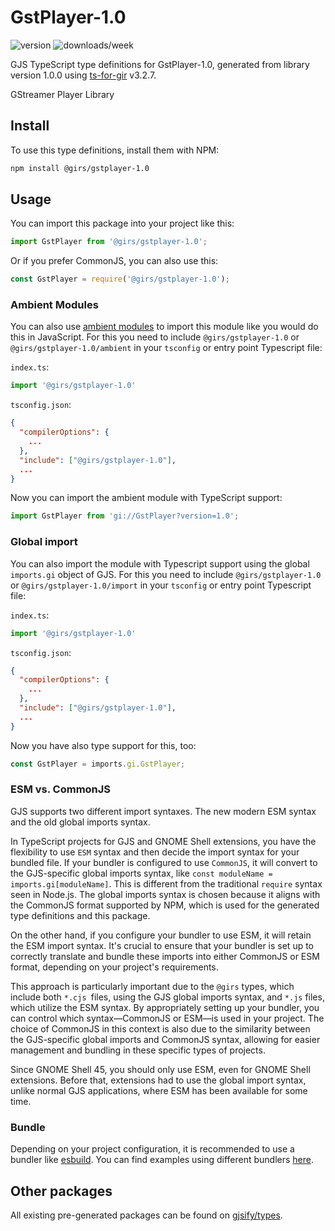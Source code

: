 
# GstPlayer-1.0

![version](https://img.shields.io/npm/v/@girs/gstplayer-1.0)
![downloads/week](https://img.shields.io/npm/dw/@girs/gstplayer-1.0)


GJS TypeScript type definitions for GstPlayer-1.0, generated from library version 1.0.0 using [ts-for-gir](https://github.com/gjsify/ts-for-gir) v3.2.7.

GStreamer Player Library

## Install

To use this type definitions, install them with NPM:
```bash
npm install @girs/gstplayer-1.0
```

## Usage

You can import this package into your project like this:
```ts
import GstPlayer from '@girs/gstplayer-1.0';
```

Or if you prefer CommonJS, you can also use this:
```ts
const GstPlayer = require('@girs/gstplayer-1.0');
```

### Ambient Modules

You can also use [ambient modules](https://github.com/gjsify/ts-for-gir/tree/main/packages/cli#ambient-modules) to import this module like you would do this in JavaScript.
For this you need to include `@girs/gstplayer-1.0` or `@girs/gstplayer-1.0/ambient` in your `tsconfig` or entry point Typescript file:

`index.ts`:
```ts
import '@girs/gstplayer-1.0'
```

`tsconfig.json`:
```json
{
  "compilerOptions": {
    ...
  },
  "include": ["@girs/gstplayer-1.0"],
  ...
}
```

Now you can import the ambient module with TypeScript support: 

```ts
import GstPlayer from 'gi://GstPlayer?version=1.0';
```

### Global import

You can also import the module with Typescript support using the global `imports.gi` object of GJS.
For this you need to include `@girs/gstplayer-1.0` or `@girs/gstplayer-1.0/import` in your `tsconfig` or entry point Typescript file:

`index.ts`:
```ts
import '@girs/gstplayer-1.0'
```

`tsconfig.json`:
```json
{
  "compilerOptions": {
    ...
  },
  "include": ["@girs/gstplayer-1.0"],
  ...
}
```

Now you have also type support for this, too:

```ts
const GstPlayer = imports.gi.GstPlayer;
```


### ESM vs. CommonJS

GJS supports two different import syntaxes. The new modern ESM syntax and the old global imports syntax.

In TypeScript projects for GJS and GNOME Shell extensions, you have the flexibility to use `ESM` syntax and then decide the import syntax for your bundled file. If your bundler is configured to use `CommonJS`, it will convert to the GJS-specific global imports syntax, like `const moduleName = imports.gi[moduleName]`. This is different from the traditional `require` syntax seen in Node.js. The global imports syntax is chosen because it aligns with the CommonJS format supported by NPM, which is used for the generated type definitions and this package.

On the other hand, if you configure your bundler to use ESM, it will retain the ESM import syntax. It's crucial to ensure that your bundler is set up to correctly translate and bundle these imports into either CommonJS or ESM format, depending on your project's requirements.

This approach is particularly important due to the `@girs` types, which include both `*.cjs `files, using the GJS global imports syntax, and `*.js` files, which utilize the ESM syntax. By appropriately setting up your bundler, you can control which syntax—CommonJS or ESM—is used in your project. The choice of CommonJS in this context is also due to the similarity between the GJS-specific global imports and CommonJS syntax, allowing for easier management and bundling in these specific types of projects.

Since GNOME Shell 45, you should only use ESM, even for GNOME Shell extensions. Before that, extensions had to use the global import syntax, unlike normal GJS applications, where ESM has been available for some time.

### Bundle

Depending on your project configuration, it is recommended to use a bundler like [esbuild](https://esbuild.github.io/). You can find examples using different bundlers [here](https://github.com/gjsify/ts-for-gir/tree/main/examples).

## Other packages

All existing pre-generated packages can be found on [gjsify/types](https://github.com/gjsify/types).

